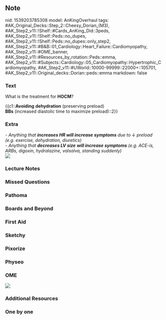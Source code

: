## Note
nid: 1539203785308
model: AnKingOverhaul
tags: #AK_Original_Decks::Step_2::Cheesy_Dorian_(M3), #AK_Step2_v11::!Shelf::#Cards_AnKing_Did::3peds, #AK_Step2_v11::!Shelf::Peds::no_dupes, #AK_Step2_v11::!Shelf::Peds::no_dupes::only_step2, #AK_Step2_v11::#B&B::01_Cardiology::Heart_Failure::Cardiomyopathy, #AK_Step2_v11::#OME_banner, #AK_Step2_v11::#Resources_by_rotation::Peds::emma, #AK_Step2_v11::#Subjects::Cardiology::05_Cardiomyopathy::Hypertrophic_Cardiomyopathy, #AK_Step2_v11::#UWorld::10000-99999::22000+::105701, #AK_Step2_v11::Original_decks::Dorian::peds::emma
markdown: false

### Text
What is the treatment for <b>HOCM</b>?
<div>
  {{c1::<b>Avoiding</b> <b>dehydration</b> (preserving preload)
  <div>
    <b>BBs</b> (increased diastolic time to maximize preload)::2}}
  </div>
</div>

### Extra
<div>
  <i>- Anything that <b>increases HR will increase symptoms</b> due
  to ↓ preload (e.g. exercise, dehydration, diuretics)</i>
</div>
<div>
  <i>- Anything that <b>decreases LV size</b> <b>will increase
  symptoms</b> (e.g. ACE-is, ARBs, digoxin, hydralazine, valsalva,
  standing suddenly)</i>
</div>
<div>
  <i><img src="paste-5072648434352129.jpg"></i>
</div>

### Lecture Notes


### Missed Questions


### Pathoma


### Boards and Beyond


### First Aid


### Sketchy


### Pixorize


### Physeo


### OME
<div class="ome-widget">
  <a href="https://onlinemeded.org?ref=anki"><img src=
  "_OME_AnkiFlashcards_General_7.png"></a>
</div>

### Additional Resources


### One by one


